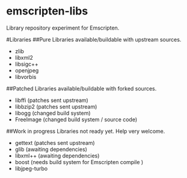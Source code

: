 emscripten-libs
===============

Library repository experiment for Emscripten.

#Libraries
##Pure
Libraries available/buildable with upstream sources.
- zlib
- libxml2
- libsigc++
- openjpeg
- libvorbis

##Patched
Libraries available/buildable with forked sources.
- libffi (patches sent upstream)
- libbzip2 (patches sent upstream)
- libogg   (changed build system)
- FreeImage (changed build system / source code)

##Work in progress
Libraries not ready yet. Help very welcome.
- gettext  (patches sent upstream)
- glib     (awaiting dependencies)
- libxml++ (awaiting dependencies)
- boost    (needs build system for Emscripten compile )
- libjpeg-turbo

